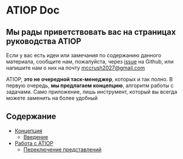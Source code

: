 # ATIOP Doc

## Мы рады приветствовать вас на страницах руководства ATIOP

Если у вас есть идеи или замечания по содержанию данного материала, сообщите нам, пожалуйста, через [issue](https://github.com/mccrush/atiop/issues) на Github, или напишите нам о них на почту mccrush2027@gmail.com

ATIOP, **это не очередной таск-менеджер**, которых и так полно. В первую очередь, **мы предлагаем концепцию**, алгоритм работы с задачами. Само приложение, лишь инструмент, который вы всегда можете заменить на более удобный

## Содержание

* [Концепция](/concept/)
  * [Введение](/concept/in.md)
* [Работа с ATIOP](/guide/)
  * [Переключение представлений](/guide/checked_view.md)
